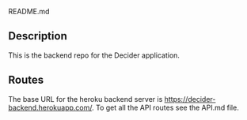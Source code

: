 README.md

## Description
This is the backend repo for the Decider application.

## Routes
The base URL for the heroku backend server is https://decider-backend.herokuapp.com/. To get all the API routes see the API.md file.